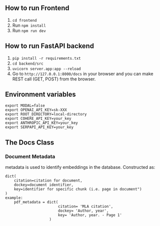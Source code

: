 ## How to run Frontend

1. `cd frontend`
2. Run `npm install`
3. Run `npm run dev`

## How to run FastAPI backend

1. `pip install -r requirements.txt`
2. `cd backend/src`
3. `uvicorn server.app:app --reload`
4. Go to `http://127.0.0.1:8000/docs` in your browser and you can make REST call (GET, POST) from the browser.

## Environment variables

```
export MODAL=false
export OPENAI_API_KEY=sk-XXX
export ROOT_DIRECTORY=local-directory
export COHERE_API_KEY=your_key
export ANTHROPIC_API_KEY=your_key
export SERPAPI_API_KEY=your_key
```

## The Docs Class

### Document Metadata

metadata is used to identify embeddings in the database.
Constructed as:

```
dict(
    citation=citation for document,
    dockey=document identifier,
    key=identifier for specific chunk (i.e. page in document")
)
example:
    pdf_metadata = dict(
                        citation= 'MLA citation',
                        dockey= 'Author, year',
                        key= 'Author, year. - Page 1'
                    )
```
